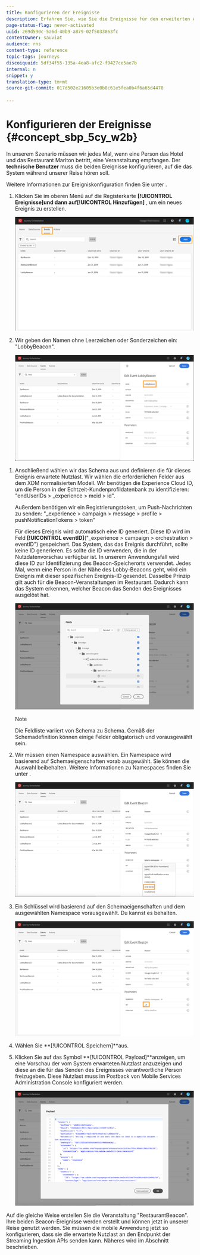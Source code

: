 ```yaml
---
title: Konfigurieren der Ereignisse
description: Erfahren Sie, wie Sie die Ereignisse für den erweiterten Anwendungsfall konfigurieren
page-status-flag: never-activated
uuid: 269d590c-5a6d-40b9-a879-02f5033863fc
contentOwner: sauviat
audience: rns
content-type: reference
topic-tags: journeys
discoiquuid: 5df34f55-135a-4ea8-afc2-f9427ce5ae7b
internal: n
snippet: y
translation-type: tm+mt
source-git-commit: 017d502e21605b3e0b8c61e5fea0b4f6a65d4470

---
```



# Konfigurieren der Ereignisse {#concept_sbp_5cy_w2b}

In unserem Szenario müssen wir jedes Mal, wenn eine Person das Hotel und das Restaurant Marlton betritt, eine Veranstaltung empfangen. Der **technische Benutzer** muss die beiden Ereignisse konfigurieren, auf die das System während unserer Reise hören soll.

Weitere Informationen zur Ereigniskonfiguration finden Sie unter [](../event/about-events.md).

1. Klicken Sie im oberen Menü auf die Registerkarte **[!UICONTROL Ereignisse]**und dann auf**[!UICONTROL  Hinzufügen]** , um ein neues Ereignis zu erstellen.

   ![](../assets/journeyuc1_1.png)

1. Wir geben den Namen ohne Leerzeichen oder Sonderzeichen ein: &quot;LobbyBeacon&quot;.

   ![](../assets/journeyuc2_1.png)

<!--li>Select the **[!UICONTROL Mobile - Streaming Ingestion APIs]** event type. Events are sent from the customers' mobile phone through the Mobile SDK.![](../assets/journeyuc2_3.png" placement="break" width="800" id="image_is5_2sn_z2b"/></li-->

1. Anschließend wählen wir das Schema aus und definieren die für dieses Ereignis erwartete Nutzlast. Wir wählen die erforderlichen Felder aus dem XDM normalisierten Modell. Wir benötigen die Experience Cloud ID, um die Person in der Echtzeit-Kundenprofildatenbank zu identifizieren: &quot;endUserIDs > _experience > mcid > id&quot;.

   Außerdem benötigen wir ein Registrierungstoken, um Push-Nachrichten zu senden: &quot;_experience > campaign > message > profile > pushNotificationTokens > token&quot;

   Für dieses Ereignis wird automatisch eine ID generiert. Diese ID wird im Feld **[!UICONTROL eventID]**(&quot;_experience > campaign > orchestration > eventID&quot;) gespeichert. Das System, das das Ereignis durchführt, sollte keine ID generieren. Es sollte die ID verwenden, die in der Nutzdatenvorschau verfügbar ist. In unserem Anwendungsfall wird diese ID zur Identifizierung des Beacon-Speicherorts verwendet. Jedes Mal, wenn eine Person in der Nähe des Lobby-Beacons geht, wird ein Ereignis mit dieser spezifischen Ereignis-ID gesendet. Dasselbe Prinzip gilt auch für die Beacon-Veranstaltungen im Restaurant. Dadurch kann das System erkennen, welcher Beacon das Senden des Ereignisses ausgelöst hat.

   ![](../assets/journeyuc2_2.png)

   >[!NOTE]
   >
   >Die Feldliste variiert von Schema zu Schema. Gemäß der Schemadefinition können einige Felder obligatorisch und vorausgewählt sein.

1. Wir müssen einen Namespace auswählen. Ein Namespace wird basierend auf Schemaeigenschaften vorab ausgewählt. Sie können die Auswahl beibehalten. Weitere Informationen zu Namespaces finden Sie unter [](../event/selecting-the-namespace.md).

   ![](../assets/journeyuc2_4.png)

1. Ein Schlüssel wird basierend auf den Schemaeigenschaften und dem ausgewählten Namespace vorausgewählt. Du kannst es behalten.

   ![](../assets/journeyuc2_4bis.png)

1. Wählen Sie **[!UICONTROL Speichern]**aus.

1. Klicken Sie auf das Symbol **[!UICONTROL Payload]**anzeigen, um eine Vorschau der vom System erwarteten Nutzlast anzuzeigen und diese an die für das Senden des Ereignisses verantwortliche Person freizugeben.  Diese Nutzlast muss im Postback von Mobile Services Administration Console konfiguriert werden.

   ![](../assets/journeyuc2_5.png)

Auf die gleiche Weise erstellen Sie die Veranstaltung &quot;RestaurantBeacon&quot;. Ihre beiden Beacon-Ereignisse werden erstellt und können jetzt in unserer Reise genutzt werden. Sie müssen die mobile Anwendung jetzt so konfigurieren, dass sie die erwartete Nutzlast an den Endpunkt der Streaming Ingestion APIs senden kann. Näheres wird im Abschnitt [](../event/additional-steps-to-send-events-to-journey-orchestration.md) beschrieben.
